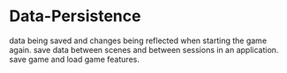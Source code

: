 # Data-Persistence

data being saved and changes being reflected when starting the game again.
save data between scenes and between sessions in an application.
save game and load game features.

